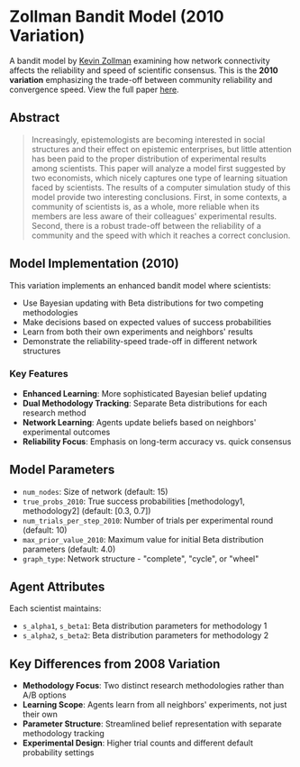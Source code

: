 # Zollman Bandit Model (2010 Variation)
A bandit model by [Kevin Zollman](https://www.kevinzollman.com/) examining how network connectivity affects the reliability and speed of scientific consensus. This is the **2010 variation** emphasizing the trade-off between community reliability and convergence speed. View the full paper [here](https://www.kevinzollman.com/uploads/5/0/3/6/50361245/zollman_-_communication_structure.pdf).

## Abstract
> Increasingly, epistemologists are becoming interested in social structures and their effect on epistemic enterprises, but little attention has been paid to the proper distribution of experimental results among scientists. This paper will analyze a model first suggested by two economists, which nicely captures one type of learning situation faced by scientists. The results of a computer simulation study of this model provide two interesting conclusions. First, in some contexts, a community of scientists is, as a whole, more reliable when its members are less aware of their colleagues' experimental results. Second, there is a robust trade-off between the reliability of a community and the speed with which it reaches a correct conclusion.

## Model Implementation (2010)
This variation implements an enhanced bandit model where scientists:
- Use Bayesian updating with Beta distributions for two competing methodologies
- Make decisions based on expected values of success probabilities
- Learn from both their own experiments and neighbors' results
- Demonstrate the reliability-speed trade-off in different network structures

### Key Features
- **Enhanced Learning**: More sophisticated Bayesian belief updating
- **Dual Methodology Tracking**: Separate Beta distributions for each research method
- **Network Learning**: Agents update beliefs based on neighbors' experimental outcomes
- **Reliability Focus**: Emphasis on long-term accuracy vs. quick consensus

## Model Parameters
* `num_nodes`: Size of network (default: 15)
* `true_probs_2010`: True success probabilities [methodology1, methodology2] (default: [0.3, 0.7])
* `num_trials_per_step_2010`: Number of trials per experimental round (default: 10)
* `max_prior_value_2010`: Maximum value for initial Beta distribution parameters (default: 4.0)
* `graph_type`: Network structure - "complete", "cycle", or "wheel"

## Agent Attributes
Each scientist maintains:
- `s_alpha1`, `s_beta1`: Beta distribution parameters for methodology 1
- `s_alpha2`, `s_beta2`: Beta distribution parameters for methodology 2

## Key Differences from 2008 Variation
- **Methodology Focus**: Two distinct research methodologies rather than A/B options
- **Learning Scope**: Agents learn from all neighbors' experiments, not just their own
- **Parameter Structure**: Streamlined belief representation with separate methodology tracking
- **Experimental Design**: Higher trial counts and different default probability settings